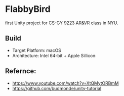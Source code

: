# FlabbyBird
first Unity project for CS-GY 9223 AR&amp;VR class in NYU.

## Build
+ Target Platform: macOS
+ Architecture: Intel 64-bit + Apple Sillicon

## Refernce:
+ https://www.youtube.com/watch?v=XtQMytORBmM
+ https://github.com/budmonde/unity-tutorial